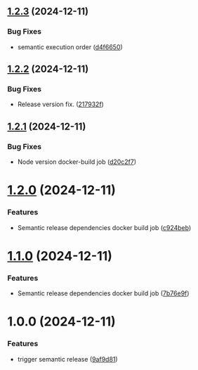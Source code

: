 ## [1.2.3](https://github.com/devopsx-keepcoding/martian-bank/compare/v1.2.2...v1.2.3) (2024-12-11)


### Bug Fixes

* semantic execution order ([d4f6650](https://github.com/devopsx-keepcoding/martian-bank/commit/d4f6650ae59a2279bcd475b07e0657da844e0901))

## [1.2.2](https://github.com/devopsx-keepcoding/martian-bank/compare/v1.2.1...v1.2.2) (2024-12-11)


### Bug Fixes

* Release version fix. ([217932f](https://github.com/devopsx-keepcoding/martian-bank/commit/217932fb71fd680ddf8ffb4ce9de106dc4496409))

## [1.2.1](https://github.com/devopsx-keepcoding/martian-bank/compare/v1.2.0...v1.2.1) (2024-12-11)


### Bug Fixes

* Node version docker-build job ([d20c2f7](https://github.com/devopsx-keepcoding/martian-bank/commit/d20c2f7f71ba8e2a929f5c977037eedc9bf00529))

# [1.2.0](https://github.com/devopsx-keepcoding/martian-bank/compare/v1.1.0...v1.2.0) (2024-12-11)


### Features

* Semantic release dependencies docker build job ([c924beb](https://github.com/devopsx-keepcoding/martian-bank/commit/c924bebb29f4890d0ba660494d250963f0bcee86))

# [1.1.0](https://github.com/devopsx-keepcoding/martian-bank/compare/v1.0.0...v1.1.0) (2024-12-11)


### Features

* Semantic release dependencies docker build job ([7b76e9f](https://github.com/devopsx-keepcoding/martian-bank/commit/7b76e9f9b4cb6add93904ccc68dff4882d749938))

# 1.0.0 (2024-12-11)


### Features

* trigger semantic release ([9af9d81](https://github.com/devopsx-keepcoding/martian-bank/commit/9af9d81e883fd3d2d3f2e83779b216a5f78367c3))
